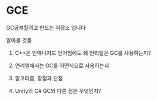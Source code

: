 # GCE
GC공부할려고 만드는 저장소 임니다

알아볼 것들
1. C++은 언매니지드 언어임에도 왜 언리얼은 GC를 사용하는지? 


2. 언리얼에서는 GC를 어떤식으로 사용하는지


3. 알고리즘, 장점과 단점


4. Unity의 C# GC와 다른 점은 무엇인지?

